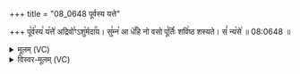 +++
title = "08_0648 पूर्वस्य यत्ते"

+++
पू꣡र्व꣢स्य꣣ य꣡त्ते꣢ अद्रिवो꣣ꣳऽशु꣡र्मदा꣢꣯य। सु꣣म्न꣡ आ धे꣢꣯हि नो वसो पू꣣र्तिः꣡ शवि꣢ष्ठ शस्यते। सं꣣ न्य꣡से꣢ ॥ 08:0648 ॥

<details><summary>मूलम् (VC)</summary>

पू꣡र्व꣢स्य꣣ य꣡त्ते꣢ अद्रिवो꣣ꣳऽशु꣢꣯र्मदा꣢꣯य । सु꣣म्न꣡ आ धे꣢꣯हि नो वसो पू꣣र्तिः꣡ श꣢विष्ठ शस्यते । व꣣शी꣢꣫ हि श꣣क्रो꣢ नू꣣नं꣡ तन्नव्य꣢꣯ꣳ सं꣣न्य꣡से꣢ ॥६४८
</details>

<details><summary>विस्वर-मूलम् (VC)</summary>

पूर्वस्य यत्ते अद्रिवोꣳऽशुर्मदाय । सुम्न आ धेहि नो वसो पूर्तिः शविष्ठ शस्यते । वशी हि शक्रो नूनं तन्नव्यꣳ संन्यसे ॥६४८
</details>